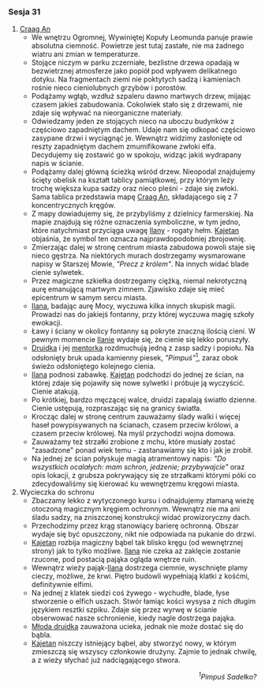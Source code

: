 ### Sesja 31
1. [Craag An](#l_craag_an)
    * We wnętrzu Ogromnej, Wywiniętej Kopuły Leomunda panuje prawie absolutna ciemność. Powietrze jest tutaj zastałe, nie ma żadnego wiatru ani zmian w temperaturze.
    * Stojące niczym w parku zczerniałe, bezlistne drzewa opadają w bezwietrznej atmosferze jako popiół pod wpływem delikatnego dotyku. Na fragmentach ziemi nie poktytych sadzą i kamieniach rośnie nieco cieniolubnych grzybów i porostów.
    * Podążamy wgłąb, wzdłuż szpaleru dawno martwych drzew, mijając czasem jakieś zabudowania. Cokolwiek stało się z drzewami, nie zdaje się wpływać na nieorganiczne materiały.
    * Odwiedzamy jeden ze stojących nieco na uboczu budynków z częściowo zapadniętym dachem. Udaje nam się odkopać częściowo zasypane drzwi i wyciągnąć je. Wewnątrz widzimy zasłonięte od reszty zapadniętym dachem zmumifikowane zwłoki elfa. Decydujemy się zostawić go w spokoju, widząc jakiś wydrapany napis w ścianie.
    * Podążamy dalej główną ścieżką wśród drzew. Nieopodal znajdujemy ścięty obelisk na kształt tablicy pamiątkowej, przy którym leży trochę większa kupa sadzy oraz nieco pleśni - zdaje się zwłoki. Sama tablica przedstawia mapę [Craag An](#l_craag_an), składającego się z 7 koncentrycznych kręgów.
    * Z mapy dowiadujemy się, że przybyliśmy z dzielnicy farmerskiej. Na mapie znajdują się różne oznaczenia symboliczne, w tym jedno, które natychmiast przyciąga uwagę [Ilany](#g_ilana) - rogaty hełm. [Kajetan](#g_kajetan) objaśnia, że symbol ten oznacza najprawdopodobniej zbrojownię.
    * Zmierzając dalej w stronę centrum miasta zabudowa powoli staje się nieco gęstrza. Na niektórych murach dostrzegamy wysmarowane napisy w Starszej Mowie, _"Precz z królem"_. Na innych widać blade cienie sylwetek.
    * Przez magiczne szkiełka dostrzegamy ciężką, niemal nekrotyczną aurę emanującą martwym zimnem. Zjawisko zdaje się mieć epicentrum w samym sercu miasta.
    * [Ilana](#g_ilana), badając aurę Mocy, wyczuwa kilka innych skupisk magii. Prowadzi nas do jakiejś fontanny, przy której wyczuwa magię szkoły ewokacji.
    * Ławy i ściany w okolicy fontanny są pokryte znaczną ilością cieni. W pewnym momencie [Ilanie](#g_ilana) wydaje się, że cienie się lekko poruszyły.
    * [Druidka](#g_ilana) i jej [mentorka](#p_enid) rozdmuchują jedną z zasp sadzy i popiołu. Na odsłonięty bruk upada kamienny piesek, _"Pimpuś"_[<sup>1</sup>](#ad1), zaraz obok świeżo odsłoniętego kolejnego cienia.
    * [Ilana](#g_ilana) podnosi zabawkę. [Kajetan](#g_kajetan) podchodzi do jednej ze ścian, na której zdaje się pojawiły się nowe sylwetki i próbuje ją wyczyścić. Cienie atakują.
    * Po krótkiej, bardzo męczącej walce, druidzi zapalają światło dzienne. Cienie ustępują, rozpraszając się na granicy światła.
    * Krocząc dalej w stronę centrum zauważamy ślady walki i więcej haseł powypisywanych na ścianach, czasem przeciw królowi, a czasem przeciw królowej. Na myśl przychodzi wojna domowa. 
    * Zauważamy też strzałki zrobione z mchu, które musiały zostać "zasadzone" ponad wiek temu - zastanawiamy się kto i jak je zrobił.
    * Na jednej ze ścian połyskuje magią atramentowy napis: _"Do wszystkich ocalałych: mam schron, jedzenie; przybywajcie"_ oraz opis lokacji, z grubsza pokrywający się ze strzałkami którymi póki co zdecydowaliśmy się kierować ku wewnętrzemu kręgowi miasta.
2. Wycieczka do schronu
    * Zbaczamy lekko z wytyczonego kursu i odnajdujemy złamaną wieżę otoczoną magicznym kręgiem ochronnym. Wewnątrz nie ma ani śladu sadzy, na zniszczonej konstrukcji widać prowizoryczny dach.
    * Przechodzimy przez krąg stanowiący barierę ochronną. Obszar wydaje się być opuszczony, nikt nie odpowiada na pukanie do drzwi. 
    * [Kajetan](#g_kajetan) rozbija magiczny bąbel tak blisko kręgu (od wewnętrznej strony) jak to tylko możliwe. [Ilana](#g_ilana) nie czeka aż zaklęcie zostanie rzucone, pod postacią pająka ogląda wnętrze ruin.
    * Wewnątrz wieży pająk-[Ilana](#g_ilana) dostrzega ciemnie, wyschnięte plamy cieczy, możliwe, że krwi. Piętro budowli wypełniają klatki z kośćmi, definitywnie elfimi.
    * Na jednej z klatek siedzi coś żywego - wychudłe, blade, łyse stworzenie o elfich uszach. Stwór łamiąc kości wysysa z nich długim językiem resztki szpiku. Zdaje się przez wyrwę w ścianie obserwować nasze schronienie, kiedy nagle dostrzega pająka.
    * [Młoda druidka](#g_ilana) zauważona ucieka, jednak nie może dostać się do bąbla.
    * [Kajetan](#g_kajetan) niszczy istniejący bąbel, aby stworzyć nowy, w którym zmieszczą się wszyscy członkowie drużyny. Zajmie to jednak chwilę, a z wieży słychać już nadciągającego stwora.


<div align="right"><i><a id='ad1'></a><sup>1</sup>Pimpuś Sadełko?</i></div>
